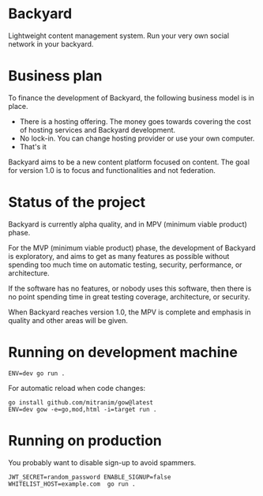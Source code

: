 # Backyard

Lightweight content management system. Run your very own social network in your backyard.

# Business plan

To finance the development of Backyard, the following business model is in place.

- There is a hosting offering. The money goes towards covering the cost of hosting services and Backyard development.
- No lock-in. You can change hosting provider or use your own computer.
- That's it

Backyard aims to be a new content platform focused on content.
The goal for version 1.0 is to focus and functionalities and not federation.

# Status of the project

Backyard is currently alpha quality, and in MPV (minimum viable product) phase.

For the MVP (minimum viable product) phase, the development of Backyard is exploratory, and aims to get
as many features as possible without spending too much time on automatic testing, security, performance,
or architecture.

If the software has no features, or nobody uses this software, then there is no point spending time in
great testing coverage, architecture, or security.

When Backyard reaches version 1.0, the MPV is complete and emphasis in quality and other areas will be given.

# Running on development machine

```
ENV=dev go run .
```

For automatic reload when code changes:

```
go install github.com/mitranim/gow@latest
ENV=dev gow -e=go,mod,html -i=target run .
```

# Running on production

You probably want to disable sign-up to avoid spammers.

```
JWT_SECRET=random_password ENABLE_SIGNUP=false WHITELIST_HOST=example.com  go run .
```

